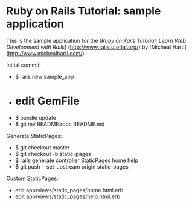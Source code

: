 # Ruby on Rails Tutorial: sample application

This is the sample application for the 
[*Ruby on Rails Tutorial:
Learn Web Development with Rails*] (http://www.railstutorial.org/)
by [Micheal Hartl] (http://www.michealhartl.com/).

Initial commit:
*  $ rails new sample_app
*  # edit GemFile
*  $ bundle update
*  $ git mv README.rdoc README.md

Generate StaticPages:
* $ git checkout master
* $ git checkout -b static-pages
* $ rails generate controller StaticPages home help
* $ git push --set-upstream origin static-pages

Custom StaticPages:
* edit app/views/static_pages/home.html.erb
* edit app/views/static_pages/help.html.erb